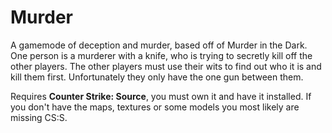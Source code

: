 # Murder
A gamemode of deception and murder, based off of Murder in the Dark.
One person is a murderer with a knife, who is trying to secretly kill off the other players.
The other players must use their wits to find out who it is and kill them first. Unfortunately they only have the one gun between them. 

Requires **Counter Strike: Source**, you must own it and have it installed. If you don't have the maps, textures or some models you most likely are missing CS:S. 
